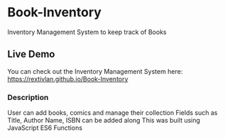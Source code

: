 # Book-Inventory
Inventory Management System to keep track of Books
## Live Demo
You can check out the Inventory Management System here: https://rextivlan.github.io/Book-Inventory
### Description
User can add books, comics and manage their collection
Fields such as Title, Author Name, ISBN can be added along
This was built using JavaScript ES6 Functions 
